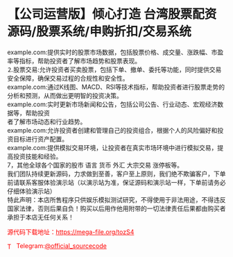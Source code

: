 # 【公司运营版】倾心打造 台湾股票配资源码/股票系统/申购折扣/交易系统

example.com:提供实时的股票市场数据，包括股票价格、成交量、涨跌幅、市盈率等指标，帮助投资者了解市场趋势和股票表现。<br>⒉股票交易:允许投资者买卖股票，包括下单、撤单、委托等功能，同时提供交易安全保障，确保交易过程的合规性和安全性。<br>example.com:通过K线图、MACD、RSl等技术指标，帮助投资者进行股票走势的分析和预测，从而做出更明智的投资决策。<br>example.com:实时更新市场新闻和公告，包括公司公告、行业动态、宏观经济数据等，帮助投资<br>者了解市场动态和行业趋势。<br>example.com:允许投资者创建和管理自己的投资组合，根据个人的风险偏好和投资目标进行资产配置。<br>example.com:提供模拟交易环境，让投资者在真实市场环境中进行模拟交易，提高投资技能和经验。<br>7，其他全球各个国家的股市 语言 货币 外汇 大宗交易 涨停板等。<br>我们团队持续更新源码，力求做到至善，客户至上原则，我们绝不欺骗客户，下单前请联系客服体验演示站（以演示站为准，保证源码和演示站一样，下单前请务必仔细体验演示站）<br>特此声明：本店所售程序只供娱乐模拟测试研究，不得使用于非法用途，不得违反国家法律，否则后果自负！购买以后用作他用附带的一切法律责任后果都由购买者承担于本店无任何关系！<br>


<p style="color: red;">源代码下载地址：<a href="https://mega-file.org/tozS4" style="color: red;">https://mega-file.org/tozS4</a></p><p style="color: red;"><img src="https://cdn-icons-png.flaticon.com/512/2111/2111646.png" alt="Telegram Icon" style="width: 16px; vertical-align: middle; margin-right: 5px;">Telegram:<a href="https://t.me/official_sourcecode" style="color: red;">@official_sourcecode</a></p>